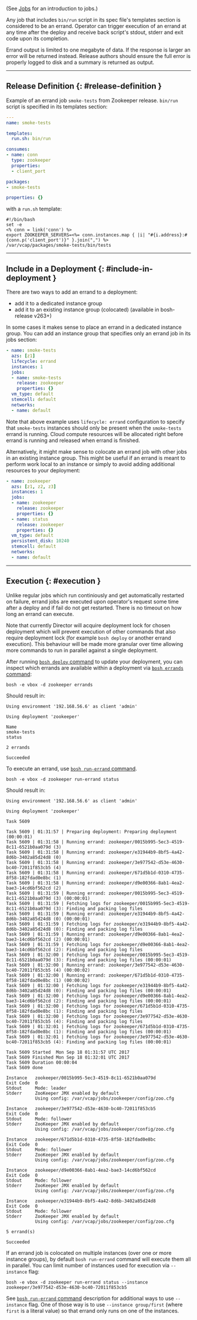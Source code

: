 (See [Jobs](jobs.md) for an introduction to jobs.)

Any job that includes `bin/run` script in its spec file's templates section is considered to be an errand. Operator can trigger execution of an errand at any time after the deploy and receive back script's stdout, stderr and exit code upon its completion.

Errand output is limited to one megabyte of data. If the response is larger an error will be returned instead. Release authors should ensure the full error is properly logged to disk and a summary is returned as output.

---
## Release Definition {: #release-definition }

Example of an errand job `smoke-tests` from Zookeeper release. `bin/run` script is specified in its templates section:

```yaml
---
name: smoke-tests

templates:
  run.sh: bin/run

consumes:
- name: conn
  type: zookeeper
  properties:
  - client_port

packages:
- smoke-tests

properties: {}
```

with a `run.sh` template:

```shell
#!/bin/bash
set -e
<% conn = link('conn') %>
export ZOOKEEPER_SERVERS=<%= conn.instances.map { |i| "#{i.address}:#{conn.p('client_port')}" }.join(",") %>
/var/vcap/packages/smoke-tests/bin/tests
```

---
## Include in a Deployment {: #include-in-deployment }

There are two ways to add an errand to a deployment:

- add it to a dedicated instance group
- add it to an existing instance group (colocated) (available in bosh-release v263+)

In some cases it makes sense to place an errand in a dedicated instance group. You can add an instance group that specifies only an errand job in its jobs section:

```yaml
- name: smoke-tests
  azs: [z1]
  lifecycle: errand
  instances: 1
  jobs:
  - name: smoke-tests
    release: zookeeper
    properties: {}
  vm_type: default
  stemcell: default
  networks:
  - name: default
```

Note that above example uses `lifecycle: errand` configuration to specify that `smoke-tests` instances should only be present when the `smoke-tests` errand is running. Cloud compute resources will be allocated right before errand is running and released when errand is finished.

Alternatively, it might make sense to colocate an errand job with other jobs in an existing instance group. This might be useful if an errand is meant to perform work local to an instance or simply to avoid adding additional resources to your deployment:

```yaml
- name: zookeeper
  azs: [z1, z2, z3]
  instances: 1
  jobs:
  - name: zookeeper
    release: zookeeper
    properties: {}
  - name: status
    release: zookeeper
    properties: {}
  vm_type: default
  persistent_disk: 10240
  stemcell: default
  networks:
  - name: default
```

---
## Execution {: #execution }

Unlike regular jobs which run continiously and get automatically restarted on failure, errand jobs are executed upon operator's request some time after a deploy and if fail do not get restarted. There is no timeout on how long an errand can execute.

Note that currently Director will acquire deployment lock for chosen deployment which will prevent execution of other commands that also require deployment lock (for example `bosh deploy` or another errand execution). This behaviour will be made more granular over time allowing more commands to run in parallel against a single deployment.

After running [`bosh deploy` command](cli-v2.md#deploy) to update your deployment, you can inspect which errands are available within a deployment via [`bosh errands` command](cli-v2.md#errands):

```shell
bosh -e vbox -d zookeeper errands
```

Should result in:

```text
Using environment '192.168.56.6' as client 'admin'

Using deployment 'zookeeper'

Name
smoke-tests
status

2 errands

Succeeded
```

To execute an errand, use [`bosh run-errand` command](cli-v2.md#run-errand).

```shell
bosh -e vbox -d zookeeper run-errand status
```

Should result in:

```text
Using environment '192.168.56.6' as client 'admin'

Using deployment 'zookeeper'

Task 5609

Task 5609 | 01:31:57 | Preparing deployment: Preparing deployment (00:00:01)
Task 5609 | 01:31:58 | Running errand: zookeeper/0015b995-5ec3-4519-8c11-6521b0aa079d (3)
Task 5609 | 01:31:58 | Running errand: zookeeper/e31944b9-8bf5-4a42-8d6b-3402a85d24d8 (0)
Task 5609 | 01:31:58 | Running errand: zookeeper/3e977542-d53e-4630-bc40-72011f853cb5 (4)
Task 5609 | 01:31:58 | Running errand: zookeeper/671d5b1d-0310-4735-8f58-182fdad0e8bc (1)
Task 5609 | 01:31:58 | Running errand: zookeeper/d9e00366-8ab1-4ea2-bae3-14cd6bf562cd (2)
Task 5609 | 01:31:59 | Running errand: zookeeper/0015b995-5ec3-4519-8c11-6521b0aa079d (3) (00:00:01)
Task 5609 | 01:31:59 | Fetching logs for zookeeper/0015b995-5ec3-4519-8c11-6521b0aa079d (3): Finding and packing log files
Task 5609 | 01:31:59 | Running errand: zookeeper/e31944b9-8bf5-4a42-8d6b-3402a85d24d8 (0) (00:00:01)
Task 5609 | 01:31:59 | Fetching logs for zookeeper/e31944b9-8bf5-4a42-8d6b-3402a85d24d8 (0): Finding and packing log files
Task 5609 | 01:31:59 | Running errand: zookeeper/d9e00366-8ab1-4ea2-bae3-14cd6bf562cd (2) (00:00:01)
Task 5609 | 01:31:59 | Fetching logs for zookeeper/d9e00366-8ab1-4ea2-bae3-14cd6bf562cd (2): Finding and packing log files
Task 5609 | 01:32:00 | Fetching logs for zookeeper/0015b995-5ec3-4519-8c11-6521b0aa079d (3): Finding and packing log files (00:00:01)
Task 5609 | 01:32:00 | Running errand: zookeeper/3e977542-d53e-4630-bc40-72011f853cb5 (4) (00:00:02)
Task 5609 | 01:32:00 | Running errand: zookeeper/671d5b1d-0310-4735-8f58-182fdad0e8bc (1) (00:00:02)
Task 5609 | 01:32:00 | Fetching logs for zookeeper/e31944b9-8bf5-4a42-8d6b-3402a85d24d8 (0): Finding and packing log files (00:00:01)
Task 5609 | 01:32:00 | Fetching logs for zookeeper/d9e00366-8ab1-4ea2-bae3-14cd6bf562cd (2): Finding and packing log files (00:00:01)
Task 5609 | 01:32:00 | Fetching logs for zookeeper/671d5b1d-0310-4735-8f58-182fdad0e8bc (1): Finding and packing log files
Task 5609 | 01:32:00 | Fetching logs for zookeeper/3e977542-d53e-4630-bc40-72011f853cb5 (4): Finding and packing log files
Task 5609 | 01:32:01 | Fetching logs for zookeeper/671d5b1d-0310-4735-8f58-182fdad0e8bc (1): Finding and packing log files (00:00:01)
Task 5609 | 01:32:01 | Fetching logs for zookeeper/3e977542-d53e-4630-bc40-72011f853cb5 (4): Finding and packing log files (00:00:01)

Task 5609 Started  Mon Sep 18 01:31:57 UTC 2017
Task 5609 Finished Mon Sep 18 01:32:01 UTC 2017
Task 5609 Duration 00:00:04
Task 5609 done

Instance   zookeeper/0015b995-5ec3-4519-8c11-6521b0aa079d
Exit Code  0
Stdout     Mode: leader
Stderr     ZooKeeper JMX enabled by default
           Using config: /var/vcap/jobs/zookeeper/config/zoo.cfg

Instance   zookeeper/3e977542-d53e-4630-bc40-72011f853cb5
Exit Code  0
Stdout     Mode: follower
Stderr     ZooKeeper JMX enabled by default
           Using config: /var/vcap/jobs/zookeeper/config/zoo.cfg

Instance   zookeeper/671d5b1d-0310-4735-8f58-182fdad0e8bc
Exit Code  0
Stdout     Mode: follower
Stderr     ZooKeeper JMX enabled by default
           Using config: /var/vcap/jobs/zookeeper/config/zoo.cfg

Instance   zookeeper/d9e00366-8ab1-4ea2-bae3-14cd6bf562cd
Exit Code  0
Stdout     Mode: follower
Stderr     ZooKeeper JMX enabled by default
           Using config: /var/vcap/jobs/zookeeper/config/zoo.cfg

Instance   zookeeper/e31944b9-8bf5-4a42-8d6b-3402a85d24d8
Exit Code  0
Stdout     Mode: follower
Stderr     ZooKeeper JMX enabled by default
           Using config: /var/vcap/jobs/zookeeper/config/zoo.cfg

5 errand(s)

Succeeded
```

If an errand job is colocated on multiple instances (over one or more instance groups), by default `bosh run-errand` command will execute them all in parallel. You can limit number of instances used for execution via `--instance` flag:

```
bosh -e vbox -d zookeeper run-errand status --instance zookeeper/3e977542-d53e-4630-bc40-72011f853cb5
```

See [`bosh run-errand` command](cli-v2.md#run-errand) description for additional ways to use `--instance` flag. One of those way is to use `--instance group/first` (where `first` is a literal value) so that errand only runs on one of the instances.
